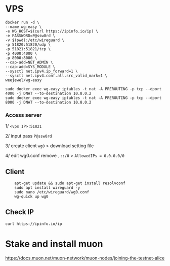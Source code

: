 # VPS

    docker run -d \
    --name wg-easy \
    -e WG_HOST=$(curl https://ipinfo.io/ip) \
    -e PASSWORD=P@ssw0rd \
    -v $(pwd):/etc/wireguard \
    -p 51820:51820/udp \
    -p 51821:51821/tcp \
    -p 4000:4000 \
    -p 8000:8000 \
    --cap-add=NET_ADMIN \
    --cap-add=SYS_MODULE \
    --sysctl net.ipv4.ip_forward=1 \
    --sysctl net.ipv4.conf.all.src_valid_mark=1 \
    weejewel/wg-easy

    sudo docker exec wg-easy iptables -t nat -A PREROUTING -p tcp --dport 4000 -j DNAT --to-destination 10.8.0.2
    sudo docker exec wg-easy iptables -t nat -A PREROUTING -p tcp --dport 8000 -j DNAT --to-destination 10.8.0.2

### Access server
1/ `<vps IP>:51821`  

2/ input pass `P@ssw0rd`

3/ create client `wg0` > download setting file  

4/ edit wg0.conf remove `,::/0`  > `AllowedIPs = 0.0.0.0/0`  

## Client
        apt-get update && sudo apt-get install resolvconf
        sudo apt install wireguard -y
        sudo nano /etc/wireguard/wg0.conf
        wg-quick up wg0
## Check IP
    curl https://ipinfo.io/ip
# Stake and install muon

https://docs.muon.net/muon-network/muon-nodes/joining-the-testnet-alice
